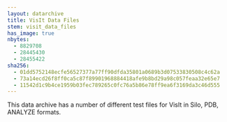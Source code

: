 ```yaml
---
layout: datarchive
title: VisIt Data Files
stem: visit_data_files
has_image: true
nbytes:
  - 8829708
  - 28445430
  - 28455422
sha256:
  - 01dd5752148ecfe56527377a77ff90dfda35801a0689b3d07533830508c4c62a
  - 73a14ecd26f8ff0ca5c87f89901968884418afe9b8bd29a98c057feaa32e65e7
  - 11542d1c9b4ce1959b03fec789265c0fc76a5b86e78ff9ea6f3169da3c46d555
---
```

This data archive has a number of different test files for VisIt in Silo, PDB, ANALYZE formats.
